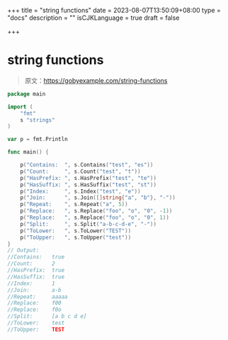 +++
title = "string functions"
date = 2023-08-07T13:50:09+08:00
type = "docs"
description = ""
isCJKLanguage = true
draft = false

+++

# string functions

> 原文：https://gobyexample.com/string-functions

```go
package main

import (
	"fmt"
	s "strings"
)

var p = fmt.Println

func main() {

	p("Contains:  ", s.Contains("test", "es"))
	p("Count:     ", s.Count("test", "t"))
	p("HasPrefix: ", s.HasPrefix("test", "te"))
	p("HasSuffix: ", s.HasSuffix("test", "st"))
	p("Index:     ", s.Index("test", "e"))
	p("Join:      ", s.Join([]string{"a", "b"}, "-"))
	p("Repeat:    ", s.Repeat("a", 5))
	p("Replace:   ", s.Replace("foo", "o", "0", -1))
	p("Replace:   ", s.Replace("foo", "o", "0", 1))
	p("Split:     ", s.Split("a-b-c-d-e", "-"))
	p("ToLower:   ", s.ToLower("TEST"))
	p("ToUpper:   ", s.ToUpper("test"))
}
// Output:
//Contains:   true
//Count:      2
//HasPrefix:  true
//HasSuffix:  true
//Index:      1
//Join:       a-b
//Repeat:     aaaaa
//Replace:    f00
//Replace:    f0o
//Split:      [a b c d e]
//ToLower:    test
//ToUpper:    TEST
```

